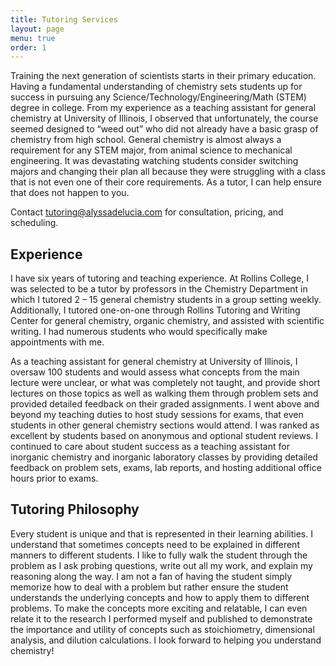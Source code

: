 ```yaml
---
title: Tutoring Services
layout: page
menu: true
order: 1
---
```


Training the next generation of scientists starts in their primary education. Having a fundamental understanding of chemistry sets students up for success in pursuing any Science/Technology/Engineering/Math (STEM) degree in college. From my experience as a teaching assistant for general chemistry at University of Illinois, I observed that unfortunately, the course seemed designed to “weed out” who did not already have a basic grasp of chemistry from high school. General chemistry is almost always a requirement for any STEM major, from animal science to mechanical engineering. It was devastating watching students consider switching majors and changing their plan all because they were struggling with a class that is not even one of their core requirements. As a tutor, I can help ensure that does not happen to you.

Contact [tutoring@alyssadelucia.com](mailto:tutoring@alyssadelucia.com) for consultation, pricing, and scheduling.

## Experience

I have six years of tutoring and teaching experience. At Rollins College, I was selected to be a tutor by professors in the Chemistry Department in which I tutored 2 – 15 general chemistry students in a group setting weekly. Additionally, I tutored one-on-one through Rollins Tutoring and Writing Center for general chemistry, organic chemistry, and assisted with scientific writing. I had numerous students who would specifically make appointments with me.

As a teaching assistant for general chemistry at University of Illinois, I oversaw 100 students and would assess what concepts from the main lecture were unclear, or what was completely not taught, and provide short lectures on those topics as well as walking them through problem sets and provided detailed feedback on their graded assignments. I went above and beyond my teaching duties to host study sessions for exams, that even students in other general chemistry sections would attend. I was ranked as excellent by students based on anonymous and optional student reviews. I continued to care about student success as a teaching assistant for inorganic chemistry and inorganic laboratory classes by providing detailed feedback on problem sets, exams, lab reports, and hosting additional office hours prior to exams.

## Tutoring Philosophy

Every student is unique and that is represented in their learning abilities. I understand that sometimes concepts need to be explained in different manners to different students. I like to fully walk the student through the problem as I ask probing questions, write out all my work, and explain my reasoning along the way. I am not a fan of having the student simply memorize how to deal with a problem but rather ensure the student understands the underlying concepts and how to apply them to different problems. To make the concepts more exciting and relatable, I can even relate it to the research I performed myself and published to demonstrate the importance and utility of concepts such as stoichiometry, dimensional analysis, and dilution calculations.  I look forward to helping you understand chemistry!


